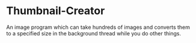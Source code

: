 # Thumbnail-Creator
 An image program which can take hundreds of images and converts them to a specified size in the background thread while you do other things. 
